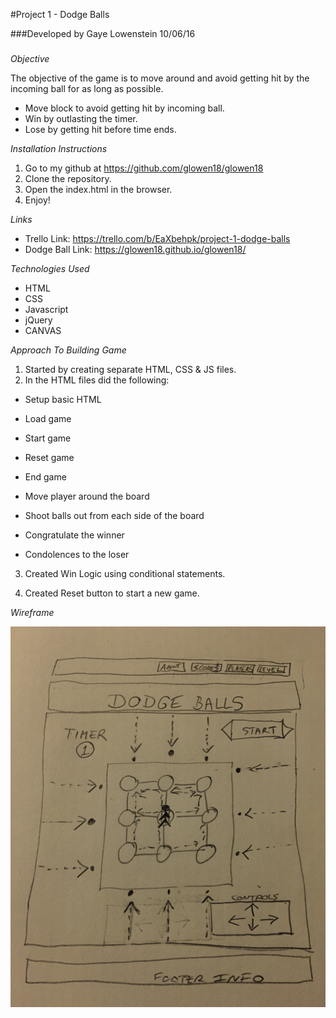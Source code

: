 #Project 1 - Dodge Balls

###Developed by Gaye Lowenstein 10/06/16
###

_Objective_

The objective of the game is to move around and avoid getting hit by the incoming ball for as long as possible.  

* Move block to avoid getting hit by incoming ball.
* Win by outlasting the timer.
* Lose by getting hit before time ends.

_Installation Instructions_

1. Go to my github at https://github.com/glowen18/glowen18
2. Clone the repository.
3. Open the index.html in the browser.
4. Enjoy!  

_Links_

* Trello Link: https://trello.com/b/EaXbehpk/project-1-dodge-balls
* Dodge Ball Link: https://glowen18.github.io/glowen18/

_Technologies Used_

* HTML
* CSS
* Javascript
* jQuery
* CANVAS

_Approach To Building Game_  

1. Started by creating separate HTML, CSS & JS files.
2. In the HTML files did the following:

* Setup basic HTML

* Load game
* Start game
* Reset game
* End game
* Move player around the board
* Shoot balls out from each side of the board
* Congratulate the winner
* Condolences to the loser

3. Created Win Logic using conditional statements.

4. Created Reset button to start a new game.

_Wireframe_  

![](assets/wireframe.png)
